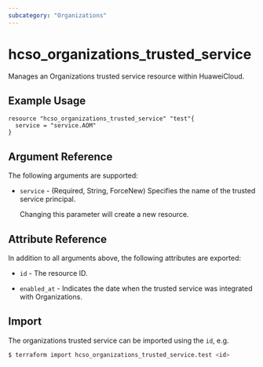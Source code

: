 ```yaml
---
subcategory: "Organizations"
---
```


# hcso_organizations_trusted_service

Manages an Organizations trusted service resource within HuaweiCloud.

## Example Usage

```hcl
resource "hcso_organizations_trusted_service" "test"{
  service = "service.AOM"
}
```

## Argument Reference

The following arguments are supported:

* `service` - (Required, String, ForceNew) Specifies the name of the trusted service principal.

  Changing this parameter will create a new resource.

## Attribute Reference

In addition to all arguments above, the following attributes are exported:

* `id` - The resource ID.

* `enabled_at` - Indicates the date when the trusted service was integrated with Organizations.

## Import

The organizations trusted service can be imported using the `id`, e.g.

```bash
$ terraform import hcso_organizations_trusted_service.test <id>
```
